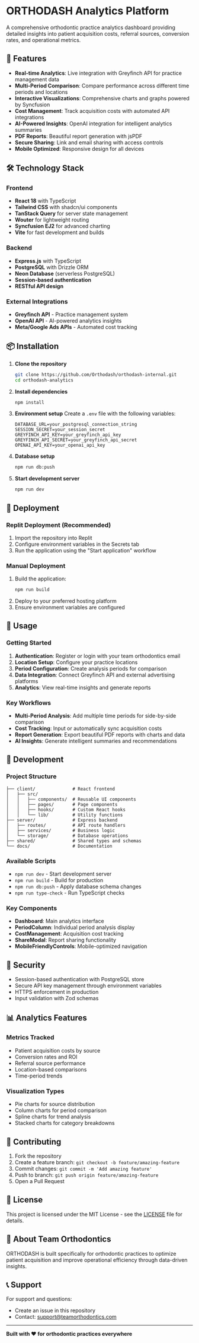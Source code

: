 # ORTHODASH Analytics Platform

A comprehensive orthodontic practice analytics dashboard providing detailed insights into patient acquisition costs, referral sources, conversion rates, and operational metrics.

## 🚀 Features

- **Real-time Analytics**: Live integration with Greyfinch API for practice management data
- **Multi-Period Comparison**: Compare performance across different time periods and locations
- **Interactive Visualizations**: Comprehensive charts and graphs powered by Syncfusion
- **Cost Management**: Track acquisition costs with automated API integrations
- **AI-Powered Insights**: OpenAI integration for intelligent analytics summaries
- **PDF Reports**: Beautiful report generation with jsPDF
- **Secure Sharing**: Link and email sharing with access controls
- **Mobile Optimized**: Responsive design for all devices

## 🛠️ Technology Stack

### Frontend
- **React 18** with TypeScript
- **Tailwind CSS** with shadcn/ui components
- **TanStack Query** for server state management
- **Wouter** for lightweight routing
- **Syncfusion EJ2** for advanced charting
- **Vite** for fast development and builds

### Backend
- **Express.js** with TypeScript
- **PostgreSQL** with Drizzle ORM
- **Neon Database** (serverless PostgreSQL)
- **Session-based authentication**
- **RESTful API design**

### External Integrations
- **Greyfinch API** - Practice management system
- **OpenAI API** - AI-powered analytics insights
- **Meta/Google Ads APIs** - Automated cost tracking

## 📦 Installation

1. **Clone the repository**
   ```bash
   git clone https://github.com/Orthodash/orthodash-internal.git
   cd orthodash-analytics
   ```

2. **Install dependencies**
   ```bash
   npm install
   ```

3. **Environment setup**
   Create a `.env` file with the following variables:
   ```env
   DATABASE_URL=your_postgresql_connection_string
   SESSION_SECRET=your_session_secret
   GREYFINCH_API_KEY=your_greyfinch_api_key
   GREYFINCH_API_SECRET=your_greyfinch_api_secret
   OPENAI_API_KEY=your_openai_api_key
   ```

4. **Database setup**
   ```bash
   npm run db:push
   ```

5. **Start development server**
   ```bash
   npm run dev
   ```

## 🚀 Deployment

### Replit Deployment (Recommended)
1. Import the repository into Replit
2. Configure environment variables in the Secrets tab
3. Run the application using the "Start application" workflow

### Manual Deployment
1. Build the application:
   ```bash
   npm run build
   ```
2. Deploy to your preferred hosting platform
3. Ensure environment variables are configured

## 📱 Usage

### Getting Started
1. **Authentication**: Register or login with your team orthodontics email
2. **Location Setup**: Configure your practice locations
3. **Period Configuration**: Create analysis periods for comparison
4. **Data Integration**: Connect Greyfinch API and external advertising platforms
5. **Analytics**: View real-time insights and generate reports

### Key Workflows
- **Multi-Period Analysis**: Add multiple time periods for side-by-side comparison
- **Cost Tracking**: Input or automatically sync acquisition costs
- **Report Generation**: Export beautiful PDF reports with charts and data
- **AI Insights**: Generate intelligent summaries and recommendations

## 🔧 Development

### Project Structure
```
├── client/              # React frontend
│   ├── src/
│   │   ├── components/  # Reusable UI components
│   │   ├── pages/       # Page components
│   │   ├── hooks/       # Custom React hooks
│   │   └── lib/         # Utility functions
├── server/              # Express backend
│   ├── routes/          # API route handlers
│   ├── services/        # Business logic
│   └── storage/         # Database operations
├── shared/              # Shared types and schemas
└── docs/                # Documentation
```

### Available Scripts
- `npm run dev` - Start development server
- `npm run build` - Build for production
- `npm run db:push` - Apply database schema changes
- `npm run type-check` - Run TypeScript checks

### Key Components
- **Dashboard**: Main analytics interface
- **PeriodColumn**: Individual period analysis display
- **CostManagement**: Acquisition cost tracking
- **ShareModal**: Report sharing functionality
- **MobileFriendlyControls**: Mobile-optimized navigation

## 🔐 Security

- Session-based authentication with PostgreSQL store
- Secure API key management through environment variables
- HTTPS enforcement in production
- Input validation with Zod schemas

## 📊 Analytics Features

### Metrics Tracked
- Patient acquisition costs by source
- Conversion rates and ROI
- Referral source performance
- Location-based comparisons
- Time-period trends

### Visualization Types
- Pie charts for source distribution
- Column charts for period comparison
- Spline charts for trend analysis
- Stacked charts for category breakdowns

## 🤝 Contributing

1. Fork the repository
2. Create a feature branch: `git checkout -b feature/amazing-feature`
3. Commit changes: `git commit -m 'Add amazing feature'`
4. Push to branch: `git push origin feature/amazing-feature`
5. Open a Pull Request

## 📄 License

This project is licensed under the MIT License - see the [LICENSE](LICENSE) file for details.

## 🏥 About Team Orthodontics

ORTHODASH is built specifically for orthodontic practices to optimize patient acquisition and improve operational efficiency through data-driven insights.

## 📞 Support

For support and questions:
- Create an issue in this repository
- Contact: support@teamorthodontics.com

---

**Built with ❤️ for orthodontic practices everywhere**